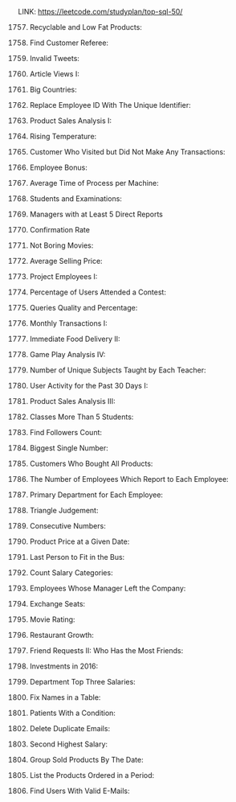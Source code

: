 LINK: https://leetcode.com/studyplan/top-sql-50/

1757. Recyclable and Low Fat Products:
584.  Find Customer Referee:
1683. Invalid Tweets:
1148. Article Views I:
595.  Big Countries:

1378. Replace Employee ID With The Unique Identifier:
1068. Product Sales Analysis I:
197.  Rising Temperature:
1581. Customer Who Visited but Did Not Make Any Transactions:
577.  Employee Bonus:
1661. Average Time of Process per Machine:
1280. Students and Examinations:
570.  Managers with at Least 5 Direct Reports
1934. Confirmation Rate

620.  Not Boring Movies:
1251. Average Selling Price:
1075. Project Employees I:
1633. Percentage of Users Attended a Contest:
1211. Queries Quality and Percentage:
1193. Monthly Transactions I:
1174. Immediate Food Delivery II:
550.  Game Play Analysis IV:

2356. Number of Unique Subjects Taught by Each Teacher:
1141. User Activity for the Past 30 Days I:
1070. Product Sales Analysis III:
596.  Classes More Than 5 Students:
1729. Find Followers Count:
619.  Biggest Single Number:
1045. Customers Who Bought All Products:

1731. The Number of Employees Which Report to Each Employee:
1789. Primary Department for Each Employee:
610.  Triangle Judgement:
180.  Consecutive Numbers:
1164. Product Price at a Given Date:
1204. Last Person to Fit in the Bus:
1907. Count Salary Categories:
1978. Employees Whose Manager Left the Company:
626.  Exchange Seats:
1341. Movie Rating:
1321. Restaurant Growth:
602.  Friend Requests II: Who Has the Most Friends:
585.  Investments in 2016:
185.  Department Top Three Salaries:

1667. Fix Names in a Table:
1527. Patients With a Condition:
196. Delete Duplicate Emails:
176. Second Highest Salary:
1484. Group Sold Products By The Date:
1327. List the Products Ordered in a Period:
1517. Find Users With Valid E-Mails:
